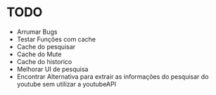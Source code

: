 # TODO
  * Arrumar Bugs
  * Testar Funções com cache
  * Cache do pesquisar
  * Cache do Mute
  * Cache do historico
  * Melhorar UI de pesquisa
  * Encontrar Alternativa para extrair as informações do pesquisar do youtube sem utilizar a youtubeAPI
  

